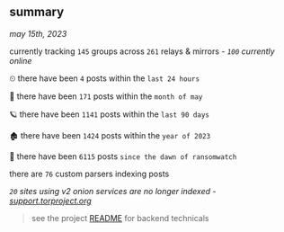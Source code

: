 
## summary
_may 15th, 2023_

currently tracking `145` groups across `261` relays & mirrors - _`100` currently online_

⏲ there have been `4` posts within the `last 24 hours`

🦈 there have been `171` posts within the `month of may`

🪐 there have been `1141` posts within the `last 90 days`

🏚 there have been `1424` posts within the `year of 2023`

🦕 there have been `6115` posts `since the dawn of ransomwatch`

there are `76` custom parsers indexing posts

_`20` sites using v2 onion services are no longer indexed - [support.torproject.org](https://support.torproject.org/onionservices/v2-deprecation/)_

> see the project [README](https://github.com/joshhighet/ransomwatch#ransomwatch--) for backend technicals
